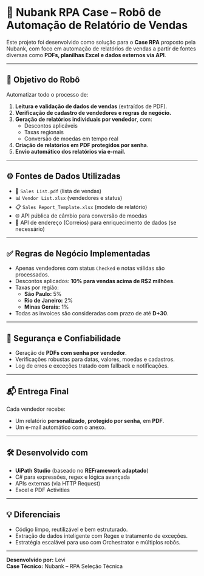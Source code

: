 # 🤖 Nubank RPA Case – Robô de Automação de Relatório de Vendas

Este projeto foi desenvolvido como solução para o **Case RPA** proposto pela Nubank, com foco em automação de relatórios de vendas a partir de fontes diversas como **PDFs, planilhas Excel e dados externos via API**.

---

## 🧠 Objetivo do Robô

Automatizar todo o processo de:

1. **Leitura e validação de dados de vendas** (extraídos de PDF).
2. **Verificação de cadastro de vendedores e regras de negócio.**
3. **Geração de relatórios individuais por vendedor**, com:
   - Descontos aplicáveis
   - Taxas regionais
   - Conversão de moedas em tempo real
4. **Criação de relatórios em PDF protegidos por senha**.
5. **Envio automático dos relatórios via e-mail.**

---

## ⚙️ Fontes de Dados Utilizadas

- 📄 `Sales List.pdf` (lista de vendas)
- 📊 `Vendor List.xlsx` (vendedores e status)
- 📋 `Sales Report_Template.xlsx` (modelo de relatório)
- 🌐 API pública de câmbio para conversão de moedas
- 📮 API de endereço (Correios) para enriquecimento de dados (se necessário)

---

## ✅ Regras de Negócio Implementadas

- Apenas vendedores com status `Checked` e notas válidas são processados.
- Descontos aplicados: **10% para vendas acima de R$2 milhões**.
- Taxas por região:
  - **São Paulo:** 5%
  - **Rio de Janeiro:** 2%
  - **Minas Gerais:** 1%
- Todas as invoices são consideradas com prazo de até **D+30**.

---

## 🔐 Segurança e Confiabilidade

- Geração de **PDFs com senha por vendedor**.
- Verificações robustas para datas, valores, moedas e cadastros.
- Log de erros e exceções tratado com fallback e notificações.

---

## 📬 Entrega Final

Cada vendedor recebe:
- Um relatório **personalizado**, **protegido por senha**, em **PDF**.
- Um e-mail automático com o anexo.

---

## 🛠️ Desenvolvido com

- **UiPath Studio** (baseado no **REFramework adaptado**)
- C# para expressões, regex e lógica avançada
- APIs externas (via HTTP Request)
- Excel e PDF Activities

---

## 💡 Diferenciais

- Código limpo, reutilizável e bem estruturado.
- Extração de dados inteligente com Regex e tratamento de exceções.
- Estratégia escalável para uso com Orchestrator e múltiplos robôs.

---

**Desenvolvido por:** Levi  
**Case Técnico:** Nubank – RPA Seleção Técnica
